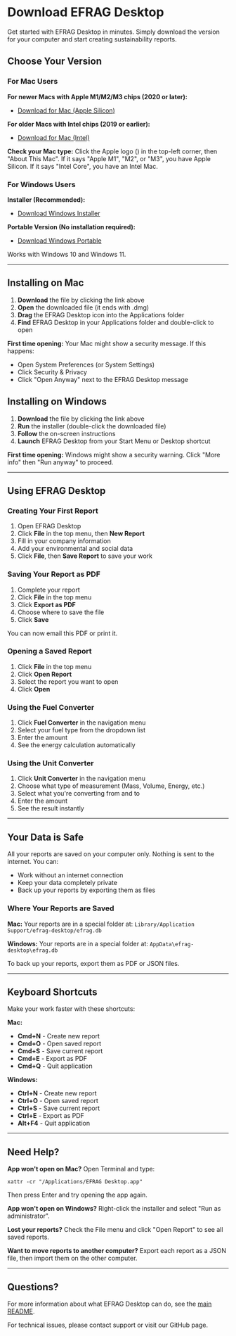 # Download EFRAG Desktop

Get started with EFRAG Desktop in minutes. Simply download the version for your computer and start creating sustainability reports.

## Choose Your Version

### For Mac Users

**For newer Macs with Apple M1/M2/M3 chips (2020 or later):**
- [Download for Mac (Apple Silicon)](https://github.com/Anudeepreddynarala/EFRAG-Desktop/releases/latest/download/EFRAG-Desktop-1.0.0-arm64.dmg)

**For older Macs with Intel chips (2019 or earlier):**
- [Download for Mac (Intel)](https://github.com/Anudeepreddynarala/EFRAG-Desktop/releases/latest/download/EFRAG-Desktop-1.0.0-x64.dmg)

**Check your Mac type:**
Click the Apple logo () in the top-left corner, then "About This Mac". If it says "Apple M1", "M2", or "M3", you have Apple Silicon. If it says "Intel Core", you have an Intel Mac.

### For Windows Users

**Installer (Recommended):**
- [Download Windows Installer](https://github.com/Anudeepreddynarala/EFRAG-Desktop/releases/latest/download/EFRAG.Desktop.Setup.1.0.0.exe)

**Portable Version (No installation required):**
- [Download Windows Portable](https://github.com/Anudeepreddynarala/EFRAG-Desktop/releases/latest/download/EFRAG.Desktop.1.0.0.exe)

Works with Windows 10 and Windows 11.

---

## Installing on Mac

1. **Download** the file by clicking the link above
2. **Open** the downloaded file (it ends with .dmg)
3. **Drag** the EFRAG Desktop icon into the Applications folder
4. **Find** EFRAG Desktop in your Applications folder and double-click to open

**First time opening:** Your Mac might show a security message. If this happens:
- Open System Preferences (or System Settings)
- Click Security & Privacy
- Click "Open Anyway" next to the EFRAG Desktop message

## Installing on Windows

1. **Download** the file by clicking the link above
2. **Run** the installer (double-click the downloaded file)
3. **Follow** the on-screen instructions
4. **Launch** EFRAG Desktop from your Start Menu or Desktop shortcut

**First time opening:** Windows might show a security warning. Click "More info" then "Run anyway" to proceed.

---

## Using EFRAG Desktop

### Creating Your First Report

1. Open EFRAG Desktop
2. Click **File** in the top menu, then **New Report**
3. Fill in your company information
4. Add your environmental and social data
5. Click **File**, then **Save Report** to save your work

### Saving Your Report as PDF

1. Complete your report
2. Click **File** in the top menu
3. Click **Export as PDF**
4. Choose where to save the file
5. Click **Save**

You can now email this PDF or print it.

### Opening a Saved Report

1. Click **File** in the top menu
2. Click **Open Report**
3. Select the report you want to open
4. Click **Open**

### Using the Fuel Converter

1. Click **Fuel Converter** in the navigation menu
2. Select your fuel type from the dropdown list
3. Enter the amount
4. See the energy calculation automatically

### Using the Unit Converter

1. Click **Unit Converter** in the navigation menu
2. Choose what type of measurement (Mass, Volume, Energy, etc.)
3. Select what you're converting from and to
4. Enter the amount
5. See the result instantly

---

## Your Data is Safe

All your reports are saved on your computer only. Nothing is sent to the internet. You can:
- Work without an internet connection
- Keep your data completely private
- Back up your reports by exporting them as files

### Where Your Reports are Saved

**Mac:** Your reports are in a special folder at:
`Library/Application Support/efrag-desktop/efrag.db`

**Windows:** Your reports are in a special folder at:
`AppData\efrag-desktop\efrag.db`

To back up your reports, export them as PDF or JSON files.

---

## Keyboard Shortcuts

Make your work faster with these shortcuts:

**Mac:**
- **Cmd+N** - Create new report
- **Cmd+O** - Open saved report
- **Cmd+S** - Save current report
- **Cmd+E** - Export as PDF
- **Cmd+Q** - Quit application

**Windows:**
- **Ctrl+N** - Create new report
- **Ctrl+O** - Open saved report
- **Ctrl+S** - Save current report
- **Ctrl+E** - Export as PDF
- **Alt+F4** - Quit application

---

## Need Help?

**App won't open on Mac?**
Open Terminal and type:
```
xattr -cr "/Applications/EFRAG Desktop.app"
```
Then press Enter and try opening the app again.

**App won't open on Windows?**
Right-click the installer and select "Run as administrator".

**Lost your reports?**
Check the File menu and click "Open Report" to see all saved reports.

**Want to move reports to another computer?**
Export each report as a JSON file, then import them on the other computer.

---

## Questions?

For more information about what EFRAG Desktop can do, see the [main README](README.md).

For technical issues, please contact support or visit our GitHub page.
